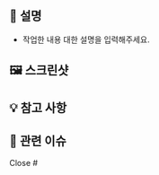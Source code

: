 ## 📝 설명

- 작업한 내용 대한 설명을 입력해주세요.

## 🖼 스크린샷

<!-- 있는 경우만 추가해주세요 -->

## 💡 참고 사항

<!-- 있는 경우만 추가해주세요 -->

## 📎 관련 이슈

Close #
